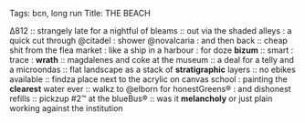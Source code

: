 Tags: bcn, long run
Title: THE BEACH
  
∆812 :: strangely late for a nightful of bleams :: out via the shaded alleys : a quick cut through @citadel : shower @novaIcaria : and then back :: cheap shit from the flea market : like a ship in a harbour : for doze **bizum** :: smart : trace : **wrath** :: magdalenes and coke at the museum :: a deal for a telly and a microondas :: flat landscape as a stack of **stratigraphic** layers :: no ebikes available :: findza place next to the acrylic on canvas school : painting the **clearest** water ever :: walkz to @elborn for honestGreens® : and dishonest refills :: pickzup #2™ at the blueBus® :: was it **melancholy** or just plain working against the institution  
